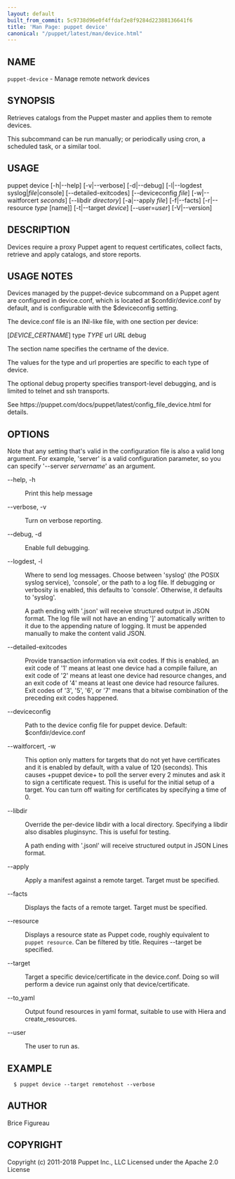 ```yaml
---
layout: default
built_from_commit: 5c9738d96e0f4ffdaf2e8f9284d22388136641f6
title: 'Man Page: puppet device'
canonical: "/puppet/latest/man/device.html"
---
```


<div class='mp'>
<h2 id="NAME">NAME</h2>
<p class="man-name">
  <code>puppet-device</code> - <span class="man-whatis">Manage remote network devices</span>
</p>

<h2 id="SYNOPSIS">SYNOPSIS</h2>

<p>Retrieves catalogs from the Puppet master and applies them to remote devices.</p>

<p>This subcommand can be run manually; or periodically using cron,
a scheduled task, or a similar tool.</p>

<h2 id="USAGE">USAGE</h2>

<p>  puppet device [-h|--help] [-v|--verbose] [-d|--debug]
                [-l|--logdest syslog|<var>file</var>|console] [--detailed-exitcodes]
                [--deviceconfig <var>file</var>] [-w|--waitforcert <var>seconds</var>]
                [--libdir <var>directory</var>]
                [-a|--apply <var>file</var>] [-f|--facts] [-r|--resource <var>type</var> [name]]
                [-t|--target <var>device</var>] [--user=<var>user</var>] [-V|--version]</p>

<h2 id="DESCRIPTION">DESCRIPTION</h2>

<p>Devices require a proxy Puppet agent to request certificates, collect facts,
retrieve and apply catalogs, and store reports.</p>

<h2 id="USAGE-NOTES">USAGE NOTES</h2>

<p>Devices managed by the puppet-device subcommand on a Puppet agent are
configured in device.conf, which is located at $confdir/device.conf by default,
and is configurable with the $deviceconfig setting.</p>

<p>The device.conf file is an INI-like file, with one section per device:</p>

<p>[<var>DEVICE_CERTNAME</var>]
type <var>TYPE</var>
url <var>URL</var>
debug</p>

<p>The section name specifies the certname of the device.</p>

<p>The values for the type and url properties are specific to each type of device.</p>

<p>The optional debug property specifies transport-level debugging,
and is limited to telnet and ssh transports.</p>

<p>See https://puppet.com/docs/puppet/latest/config_file_device.html for details.</p>

<h2 id="OPTIONS">OPTIONS</h2>

<p>Note that any setting that's valid in the configuration file is also a valid
long argument. For example, 'server' is a valid configuration parameter, so
you can specify '--server <var>servername</var>' as an argument.</p>

<dl>
<dt>--help, -h</dt><dd><p>Print this help message</p></dd>
<dt>--verbose, -v</dt><dd><p>Turn on verbose reporting.</p></dd>
<dt>--debug, -d</dt><dd><p>Enable full debugging.</p></dd>
<dt>--logdest, -l</dt><dd><p>Where to send log messages. Choose between 'syslog' (the POSIX syslog
service), 'console', or the path to a log file. If debugging or verbosity is
enabled, this defaults to 'console'. Otherwise, it defaults to 'syslog'.</p>

<p>A path ending with '.json' will receive structured output in JSON format. The
log file will not have an ending ']' automatically written to it due to the
appending nature of logging. It must be appended manually to make the content
valid JSON.</p></dd>
<dt>--detailed-exitcodes</dt><dd><p>Provide transaction information via exit codes. If this is enabled, an exit
code of '1' means at least one device had a compile failure, an exit code of
'2' means at least one device had resource changes, and an exit code of '4'
means at least one device had resource failures. Exit codes of '3', '5', '6',
or '7' means that a bitwise combination of the preceding exit codes happened.</p></dd>
<dt>--deviceconfig</dt><dd><p>Path to the device config file for puppet device.
Default: $confdir/device.conf</p></dd>
<dt>--waitforcert, -w</dt><dd><p>This option only matters for targets that do not yet have certificates
and it is enabled by default, with a value of 120 (seconds).  This causes
+puppet device+ to poll the server every 2 minutes and ask it to sign a
certificate request.  This is useful for the initial setup of a target.
You can turn off waiting for certificates by specifying a time of 0.</p></dd>
<dt>--libdir</dt><dd><p>Override the per-device libdir with a local directory. Specifying a libdir also
disables pluginsync. This is useful for testing.</p>

<p>A path ending with '.jsonl' will receive structured output in JSON Lines
format.</p></dd>
<dt class="flush">--apply</dt><dd><p>Apply a manifest against a remote target. Target must be specified.</p></dd>
<dt class="flush">--facts</dt><dd><p>Displays the facts of a remote target. Target must be specified.</p></dd>
<dt>--resource</dt><dd><p>Displays a resource state as Puppet code, roughly equivalent to
<code>puppet resource</code>.  Can be filtered by title. Requires --target be specified.</p></dd>
<dt>--target</dt><dd><p>Target a specific device/certificate in the device.conf. Doing so will perform a
device run against only that device/certificate.</p></dd>
<dt>--to_yaml</dt><dd><p>Output found resources in yaml format, suitable to use with Hiera and
create_resources.</p></dd>
<dt class="flush">--user</dt><dd><p>The user to run as.</p></dd>
</dl>


<h2 id="EXAMPLE">EXAMPLE</h2>

<pre><code>  $ puppet device --target remotehost --verbose
</code></pre>

<h2 id="AUTHOR">AUTHOR</h2>

<p>Brice Figureau</p>

<h2 id="COPYRIGHT">COPYRIGHT</h2>

<p>Copyright (c) 2011-2018 Puppet Inc., LLC
Licensed under the Apache 2.0 License</p>

</div>
